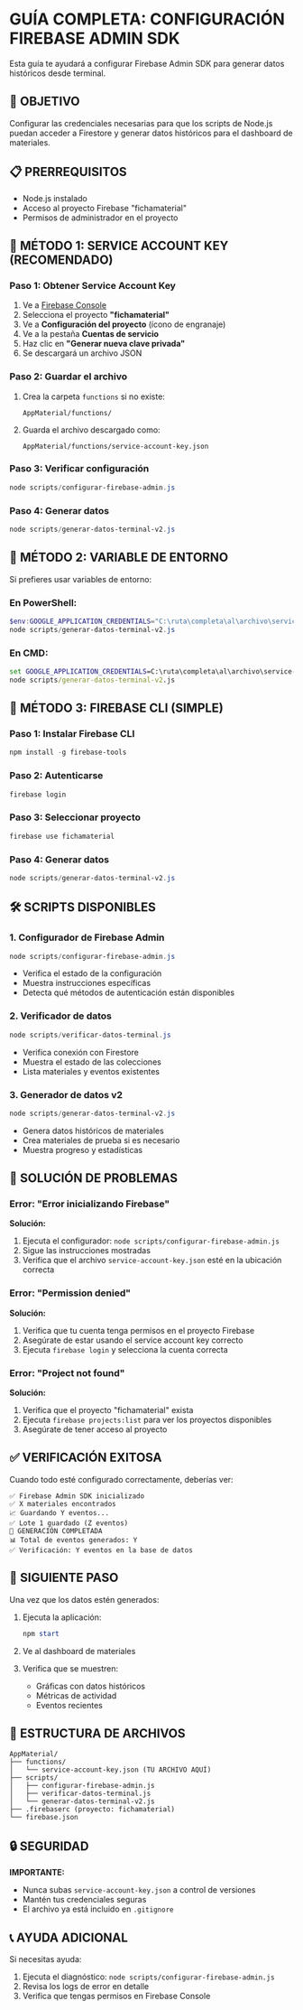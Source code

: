# GUÍA COMPLETA: CONFIGURACIÓN FIREBASE ADMIN SDK

Esta guía te ayudará a configurar Firebase Admin SDK para generar datos históricos desde terminal.

## 🎯 OBJETIVO

Configurar las credenciales necesarias para que los scripts de Node.js puedan acceder a Firestore y generar datos históricos para el dashboard de materiales.

## 📋 PRERREQUISITOS

- Node.js instalado
- Acceso al proyecto Firebase "fichamaterial"
- Permisos de administrador en el proyecto

## 🔧 MÉTODO 1: SERVICE ACCOUNT KEY (RECOMENDADO)

### Paso 1: Obtener Service Account Key

1. Ve a [Firebase Console](https://console.firebase.google.com/)
2. Selecciona el proyecto **"fichamaterial"**
3. Ve a **Configuración del proyecto** (ícono de engranaje)
4. Ve a la pestaña **Cuentas de servicio**
5. Haz clic en **"Generar nueva clave privada"**
6. Se descargará un archivo JSON

### Paso 2: Guardar el archivo

1. Crea la carpeta `functions` si no existe:
   ```
   AppMaterial/functions/
   ```

2. Guarda el archivo descargado como:
   ```
   AppMaterial/functions/service-account-key.json
   ```

### Paso 3: Verificar configuración

```powershell
node scripts/configurar-firebase-admin.js
```

### Paso 4: Generar datos

```powershell
node scripts/generar-datos-terminal-v2.js
```

## 🔧 MÉTODO 2: VARIABLE DE ENTORNO

Si prefieres usar variables de entorno:

### En PowerShell:
```powershell
$env:GOOGLE_APPLICATION_CREDENTIALS="C:\ruta\completa\al\archivo\service-account-key.json"
node scripts/generar-datos-terminal-v2.js
```

### En CMD:
```cmd
set GOOGLE_APPLICATION_CREDENTIALS=C:\ruta\completa\al\archivo\service-account-key.json
node scripts/generar-datos-terminal-v2.js
```

## 🔧 MÉTODO 3: FIREBASE CLI (SIMPLE)

### Paso 1: Instalar Firebase CLI
```powershell
npm install -g firebase-tools
```

### Paso 2: Autenticarse
```powershell
firebase login
```

### Paso 3: Seleccionar proyecto
```powershell
firebase use fichamaterial
```

### Paso 4: Generar datos
```powershell
node scripts/generar-datos-terminal-v2.js
```

## 🛠️ SCRIPTS DISPONIBLES

### 1. Configurador de Firebase Admin
```powershell
node scripts/configurar-firebase-admin.js
```
- Verifica el estado de la configuración
- Muestra instrucciones específicas
- Detecta qué métodos de autenticación están disponibles

### 2. Verificador de datos
```powershell
node scripts/verificar-datos-terminal.js
```
- Verifica conexión con Firestore
- Muestra el estado de las colecciones
- Lista materiales y eventos existentes

### 3. Generador de datos v2
```powershell
node scripts/generar-datos-terminal-v2.js
```
- Genera datos históricos de materiales
- Crea materiales de prueba si es necesario
- Muestra progreso y estadísticas

## 🚨 SOLUCIÓN DE PROBLEMAS

### Error: "Error inicializando Firebase"

**Solución:**
1. Ejecuta el configurador: `node scripts/configurar-firebase-admin.js`
2. Sigue las instrucciones mostradas
3. Verifica que el archivo `service-account-key.json` esté en la ubicación correcta

### Error: "Permission denied"

**Solución:**
1. Verifica que tu cuenta tenga permisos en el proyecto Firebase
2. Asegúrate de estar usando el service account key correcto
3. Ejecuta `firebase login` y selecciona la cuenta correcta

### Error: "Project not found"

**Solución:**
1. Verifica que el proyecto "fichamaterial" exista
2. Ejecuta `firebase projects:list` para ver los proyectos disponibles
3. Asegúrate de tener acceso al proyecto

## ✅ VERIFICACIÓN EXITOSA

Cuando todo esté configurado correctamente, deberías ver:

```
✅ Firebase Admin SDK inicializado
✅ X materiales encontrados
📈 Guardando Y eventos...
✅ Lote 1 guardado (Z eventos)
🎉 GENERACIÓN COMPLETADA
📊 Total de eventos generados: Y
✅ Verificación: Y eventos en la base de datos
```

## 🎯 SIGUIENTE PASO

Una vez que los datos estén generados:

1. Ejecuta la aplicación:
   ```powershell
   npm start
   ```

2. Ve al dashboard de materiales

3. Verifica que se muestren:
   - Gráficas con datos históricos
   - Métricas de actividad
   - Eventos recientes

## 📁 ESTRUCTURA DE ARCHIVOS

```
AppMaterial/
├── functions/
│   └── service-account-key.json (TU ARCHIVO AQUÍ)
├── scripts/
│   ├── configurar-firebase-admin.js
│   ├── verificar-datos-terminal.js
│   └── generar-datos-terminal-v2.js
├── .firebaserc (proyecto: fichamaterial)
└── firebase.json
```

## 🔒 SEGURIDAD

**IMPORTANTE:**
- Nunca subas `service-account-key.json` a control de versiones
- Mantén tus credenciales seguras
- El archivo ya está incluido en `.gitignore`

## 📞 AYUDA ADICIONAL

Si necesitas ayuda:

1. Ejecuta el diagnóstico: `node scripts/configurar-firebase-admin.js`
2. Revisa los logs de error en detalle
3. Verifica que tengas permisos en Firebase Console
